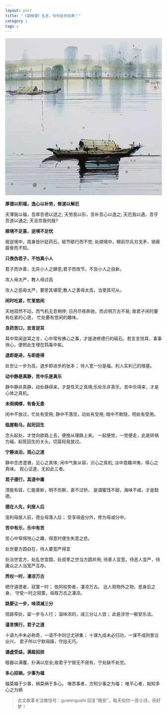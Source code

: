 ```yaml
---
layout: post
title: "《菜根谭》名言，句句处世经典！"
category : 
tags : 
---
```

![pic](media/files/2016/04/13/640.png)


__厚德以积福，逸心以补劳，修道以解厄__

天薄我以福，吾厚吾德以迓之;
天劳我以形，吾补吾心以逸之;
天厄我以遇，吾亨吾道以通之;
天且奈我何哉?


__顺境不足喜，逆境不足忧__

居逆境中，周身皆针砭药石，砥节砺行而不觉;
处顺境中，眼前尽兵刃戈矛，销膏靡骨而不知。




__只畏伪君子，不怕真小人__

君子而诈善，无异小人之肆恶;君子而改节，不及小人之自新。

攻人毋太严，教人毋过高

攻人之恶毋太严，要思其堪受;教人之善毋太高，当使其可从。

__闲时吃紧，忙里悠闲__

天地寂然不动，而气机无息稍停;
日月尽夜奔驰，而贞明万古不易;
故君子闲时要有吃紧的心思，
忙处要有悠闲的趣味。

__良药苦口，忠言逆耳__

耳中常闻逆耳之言，心中常有拂心之事，才是进修德行的砥石。若言言悦耳，事事快心，便把此生埋在鸩毒中矣。

__退即是进，与即是得__

处世让一步为高，退步即进步的张本；
待人宽一分是福，利人实利己的根基。


__动中静是真静，苦中乐是真乐__

静中静非真静，动处静得来，才是性天之真境;乐处乐非真乐，苦中乐得来，才是心体之真机。

__未雨绸缪，有备无患__

闲中不放过，忙处有受用;
静中不落空，动处有受用;
暗中不欺隐，明处有受用。

__临崖勒马，起死回生__

念头起处，才觉向欲路上去，便挽从理路上来。
一起便觉，一觉便走，此是转祸为福，起死回生的关头，切莫轻易放过。



__宁静淡泊，观心之道__

静中念虑澄澈，见心之真体;
闲中气象从容，识心之真机;
淡中意趣冲夷，得心之真味。
观心证道，无如此三者。

__君子德行，其道中庸__

清能有容，仁能善断，明不伤察，直不过矫，
是谓蜜饯不甜，海味不咸，才是懿德。

__德在人先，利居人后__

宠利毋居人前，德业毋落人后；
受享毋逾分外，修为毋减分中。

__苦中有乐，乐中有苦__

苦心中常得悦心之趣，得意时便生失意之悲。

处世要方圆自在，待人要宽严得宜

处治世宜方，处乱世宜圆，处叔季之世当方圆并用;
待善人宜宽，待恶人宜严，待庸众之人当宽严互存。


__弄权一时，凄凉万古__

栖守道德者，寂寞一时；
依阿权势者，凄凉万古。
达人观物外之物，思身后之身，
守受一时之寂寞，毋取万古之凄凉。




__路要让一步，味须减三分__

径路窄处，留一步与人行；
滋味浓的，减三分让人尝；
此是涉世一极安乐法。

__谨言慎行，君子之道__

十语九中未必称奇，一语不中则愆尤骈集；
十谋九成未必归功，一谋不成则訾议业兴，
君子所以宁默毋躁，守拙无巧。

__谦虚受益，满盈招损__

攲器以满覆，扑满以空全;故君子宁居无不居有，宁处缺不处完。

__多心招祸，少事为福__

福莫福于少事，祸莫祸于多心。
唯苦事者，方知少事之为福；
唯平心者，始知多心之为祸

>古文故事关注微信号：guwengushi 
回复“晚安”，每天给你一首小诗，祝好梦！
